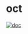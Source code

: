 oct
===

[![doc](https://readthedocs.org/projects/oct/badge/?version=latest)](http://oct.readthedocs.org/en/latest/)

